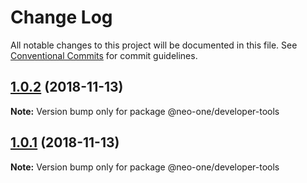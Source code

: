 # Change Log

All notable changes to this project will be documented in this file.
See [Conventional Commits](https://conventionalcommits.org) for commit guidelines.

## [1.0.2](https://github.com/neo-one-suite/neo-one/compare/@neo-one/developer-tools@1.0.1...@neo-one/developer-tools@1.0.2) (2018-11-13)

**Note:** Version bump only for package @neo-one/developer-tools





## [1.0.1](https://github.com/neo-one-suite/neo-one/compare/@neo-one/developer-tools@1.0.0...@neo-one/developer-tools@1.0.1) (2018-11-13)

**Note:** Version bump only for package @neo-one/developer-tools
